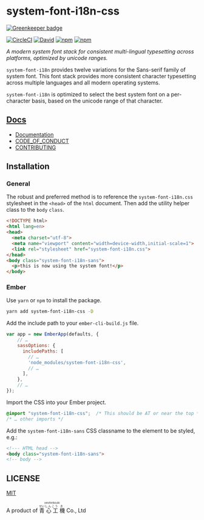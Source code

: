# system-font-i18n-css

[![Greenkeeper badge](https://badges.greenkeeper.io/mirai-audio/system-font-i18n-css.svg)](https://greenkeeper.io/)

[![CircleCI](https://img.shields.io/circleci/project/github/mirai-audio/system-font-i18n-css.svg?style=flat-square)](https://circleci.com/gh/mirai-audio/system-font-i18n-css)
[![David](https://img.shields.io/david/dev/mirai-audio/system-font-i18n-css.svg?style=flat-square)](https://david-dm.org/mirai-audio/system-font-i18n-css?type=dev)
[![npm](https://img.shields.io/npm/v/system-font-i18n-css.svg)](https://www.npmjs.com/package/system-font-i18n-css)
[![npm](https://img.shields.io/npm/dm/system-font-i18n-css.svg)](https://www.npmjs.com/package/system-font-i18n-css)

_A modern system font stack for consistent multi-lingual typesetting across
platforms, optimized by unicode ranges._


`system-font-i18n` provides twelve variations for the Sans-serif family of
system font. This font stack provides more consistent character typesetting
across multiple languages and all modern operating systems.

`system-font-i18n` is optimized to select the best system font on a
per-character basis, based on the unicode range of that character.

## [Docs](https://mirai-audio.github.io/system-font-i18n-css/)

* [Documentation](https://mirai-audio.github.io/system-font-i18n-css/)
* [CODE_OF_CONDUCT](https://github.com/mirai-audio/mir/wiki/CODE_OF_CONDUCT)
* [CONTRIBUTING](.github/CONTRIBUTING.md)

## Installation

### General

The robust and preferred method is to reference the `system-font-i18n.css`
stylesheet in the `<head>` of the `html` document.  Then add the utility
helper class to the `body` `class`.

```html
<!DOCTYPE html>
<html lang=en>
<head>
  <meta charset="utf-8">
  <meta name="viewport" content="width=device-width,initial-scale=1">
  <link rel="stylesheet" href="system-font-i18n.css">
</head>
<body class="system-font-i18n-sans">
  <p>this is now using the system font!</p>
</body>
```

### Ember

Use `yarn` or `npm` to install the package.

```bash
yarn add system-font-i18n-css -D
```

Add the include path to your `ember-cli-build.js` file.

```javascript
var app = new EmberApp(defaults, {
    // …
    sassOptions: {
      includePaths: [
        // …
        'node_modules/system-font-i18n-css',
        // …
      ],
    },
    // …
});
```

Import the CSS into your Ember project.

```scss
@import "system-font-i18n-css";  /* This should be AT or near the top */
/* … other imports */
```

Add the `system-font-i18n-sans` CSS classname to the element to be styled, e.g.:

```html
<!--- HTML head -->
<body class="system-font-i18n-sans">
<!-- body -->
```

## LICENSE

[MIT](LICENSE)

A product of <ruby>
  <ruby>
    青<rp>(</rp><rt>せい</rt><rp>)</rp>
    心<rp>(</rp><rt>しん</rt><rp>)</rp>
    工<rp>(</rp><rt>こう</rt><rp>)</rp>
    機<rp>(</rp><rt>き</rt><rp>)</rp>
  </ruby>
  <rp>(</rp><rt>seishinkouki</rt><rp>)</rp>
</ruby> Co., Ltd
